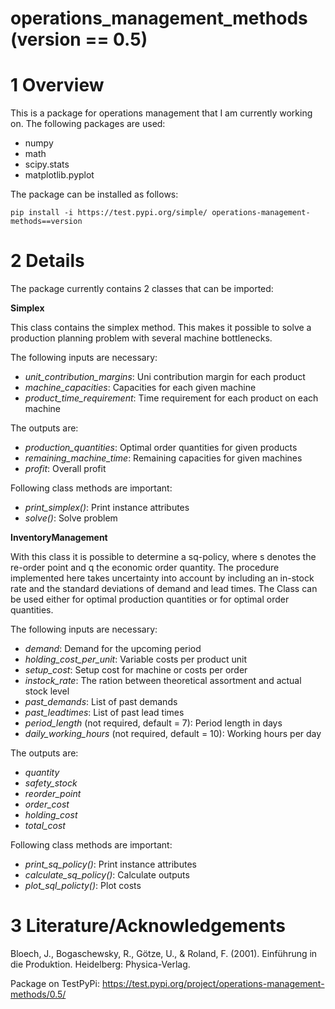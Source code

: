 # operations_management_methods (version == 0.5)

# 1 Overview

This is a package for operations management that I am currently working on. The following packages are used:
- numpy
- math
- scipy.stats
- matplotlib.pyplot

The package can be installed as follows:

`pip install -i https://test.pypi.org/simple/ operations-management-methods==version`

# 2 Details

The package currently contains 2 classes that can be imported:

**Simplex**

This class contains the simplex method. This makes it possible to solve a production planning problem with several machine bottlenecks.

The following inputs are necessary:
- *unit_contribution_margins*: Uni contribution margin for each product 
- *machine_capacities*: Capacities for each given machine
- *product_time_requirement*: Time requirement for each product on each machine

The outputs are:
- *production_quantities*: Optimal order quantities for given products
- *remaining_machine_time*: Remaining capacities for given machines
- *profit*: Overall profit

Following class methods are important:
- *print_simplex()*: Print instance attributes
- *solve()*: Solve problem

**InventoryManagement**

With this class it is possible to determine a sq-policy, where s denotes the re-order point and q the economic order quantity. The procedure implemented here takes uncertainty into account by including an in-stock rate and the standard deviations of demand and lead times. The Class can be used either for optimal production quantities or for optimal order quantities.

The following inputs are necessary:
- *demand*: Demand for the upcoming period
- *holding_cost_per_unit*: Variable costs per product unit
- *setup_cost*: Setup cost for machine or costs per order
- *instock_rate*: The ration between theoretical assortment and actual stock level
- *past_demands*: List of past demands
- *past_leadtimes*: List of past lead times
- *period_length* (not required, default = 7): Period length in days
- *daily_working_hours* (not required, default = 10): Working hours per day

The outputs are:
- *quantity*
- *safety_stock*
- *reorder_point*
- *order_cost*
- *holding_cost*
- *total_cost*

Following class methods are important:
- *print_sq_policy()*: Print instance attributes
- *calculate_sq_policy()*: Calculate outputs
- *plot_sql_policty()*: Plot costs

# 3 Literature/Acknowledgements

Bloech, J., Bogaschewsky, R., Götze, U., & Roland, F. (2001). Einführung in die Produktion. Heidelberg: Physica-Verlag.

Package on TestPyPi: https://test.pypi.org/project/operations-management-methods/0.5/
